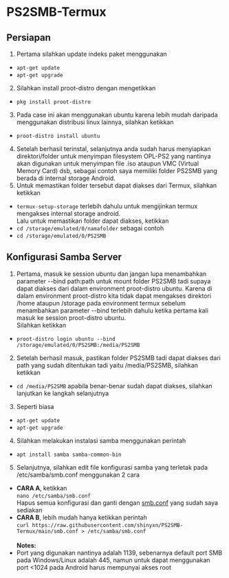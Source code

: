 # PS2SMB-Termux

## Persiapan
1. Pertama silahkan update indeks paket menggunakan 
- `apt-get update`
- `apt-get upgrade`
2. Silahkan install proot-distro dengan mengetikkan
- `pkg install proot-distro`
3. Pada case ini akan menggunakan ubuntu karena lebih mudah daripada menggunakan distribusi linux lainnya, silahkan ketikkan 
- `proot-distro install ubuntu`
4. Setelah berhasil terinstal, selanjutnya anda sudah harus menyiapkan direktori/folder untuk menyimpan filesystem OPL-PS2 yang nantinya akan digunakan untuk menyimpan file .iso ataupun VMC (Virtual Memory Card) dsb, sebagai contoh saya memiliki folder PS2SMB yang berada di internal storage Android.
5. Untuk memastikan folder tersebut dapat diakses dari Termux, silahkan ketikkan 
- `termux-setup-storage` terlebih dahulu untuk mengijinkan termux mengakses internal storage android.
<br>Lalu untuk memastikan folder dapat diakses, ketikkan 
- `cd /storage/emulated/0/namafolder` 
sebagai contoh 
- `cd /storage/emulated/0/PS2SMB`

## Konfigurasi Samba Server
1. Pertama, masuk ke session ubuntu dan jangan lupa menambahkan parameter --bind path:path untuk mount folder PS2SMB tadi supaya dapat diakses dari dalam environment proot-distro ubuntu. Karena di dalam environment proot-distro kita tidak dapat mengakses direktori /home ataupun /storage pada environment termux sebelum menambahkan parameter --bind terlebih dahulu ketika pertama kali masuk ke session proot-distro ubuntu.
<br>Silahkan ketikkan
- `proot-distro login ubuntu --bind /storage/emulated/0/PS2SMB:/media/PS2SMB`
2. Setelah berhasil masuk, pastikan folder PS2SMB tadi dapat diakses dari path yang sudah ditentukan tadi yaitu /media/PS2SMB, silahkan ketikkan
- `cd /media/PS2SMB` apabila benar-benar sudah dapat diakses, silahkan lanjutkan ke langkah selanjutnya
3. Seperti biasa
- `apt-get update`
- `apt-get upgrade`
4. Silahkan melakukan instalasi samba menggunakan perintah
- `apt install samba samba-common-bin`
5. Selanjutnya, silahkan edit file konfigurasi samba yang terletak pada /etc/samba/smb.conf menggunakan 2 cara
- __CARA A__, ketikkan <br>
`nano /etc/samba/smb.conf` <br>
Hapus semua konfigurasi dan ganti dengan [smb.conf](https://raw.githubusercontent.com/shinyxn/PS2SMB-Termux/main/smb.conf) yang sudah saya sediakan
- __CARA B__, lebih mudah hanya ketikkan perintah <br>
`curl https://raw.githubusercontent.com/shinyxn/PS2SMB-Termux/main/smb.conf > /etc/samba/smb.conf`
<br><br><b>Notes:</b>
- Port yang digunakan nantinya adalah 1139, sebenarnya default port SMB pada Windows/Linux adalah 445, namun untuk dapat menggunakan port <1024 pada Android harus mempunyai akses root
